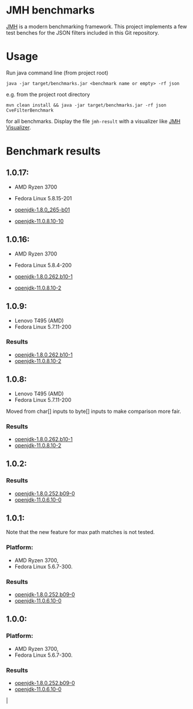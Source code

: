 # JMH benchmarks

[JMH] is a modern benchmarking framework. This project implements a few test benches for the JSON filters included in this Git repository.

# Usage
Run java command line (from project root)

```
java -jar target/benchmarks.jar <benchmark name or empty> -rf json 
```

e.g. from the project root directory

```
mvn clean install && java -jar target/benchmarks.jar -rf json CveFilterBenchmark
```

for all benchmarks. Display the file `jmh-result` with a visualizer like [JMH Visualizer].

# Benchmark results

## 1.0.17:

 * AMD Ryzen 3700
 * Fedora Linux 5.8.15-201

 * [openjdk-1.8.0_265-b01](https://jmh.morethan.io/?source=https://raw.githubusercontent.com/skjolber/json-log-filter/master/benchmark/jmh/results/jmh-results-1.0.17.jdk8.json&topBar=off)
 * [openjdk-11.0.8.10-10](https://jmh.morethan.io/?source=https://raw.githubusercontent.com/skjolber/json-log-filter/master/benchmark/jmh/results/jmh-results-1.0.17.jdk11.json&topBar=off)


## 1.0.16:

 * AMD Ryzen 3700
 * Fedora Linux 5.8.4-200

 * [openjdk-1.8.0.262.b10-1](https://jmh.morethan.io/?source=https://raw.githubusercontent.com/skjolber/json-log-filter/master/benchmark/jmh/results/jmh-results-1.0.16.jdk8.json&topBar=off)
 * [openjdk-11.0.8.10-2](https://jmh.morethan.io/?source=https://raw.githubusercontent.com/skjolber/json-log-filter/master/benchmark/jmh/results/jmh-results-1.0.16.jdk11.json&topBar=off)

## 1.0.9:

 * Lenovo T495 (AMD)
 * Fedora Linux 5.7.11-200
 
### Results

 * [openjdk-1.8.0.262.b10-1](https://jmh.morethan.io/?source=https://raw.githubusercontent.com/skjolber/json-log-filter/master/benchmark/jmh/results/jmh-results-1.0.9.jdk8.json&topBar=off)
 * [openjdk-11.0.8.10-2](https://jmh.morethan.io/?source=https://raw.githubusercontent.com/skjolber/json-log-filter/master/benchmark/jmh/results/jmh-results-1.0.9.jdk11.json&topBar=off)

## 1.0.8:

 * Lenovo T495 (AMD)
 * Fedora Linux 5.7.11-200
 
Moved from char[] inputs to byte[] inputs to make comparison more fair. 

### Results

 * [openjdk-1.8.0.262.b10-1](https://jmh.morethan.io/?source=https://raw.githubusercontent.com/skjolber/json-log-filter/master/benchmark/jmh/results/jmh-results-1.0.8.jdk8.json&topBar=off)
 * [openjdk-11.0.8.10-2](https://jmh.morethan.io/?source=https://raw.githubusercontent.com/skjolber/json-log-filter/master/benchmark/jmh/results/jmh-results-1.0.8.jdk11.json&topBar=off)

## 1.0.2:

### Results

 * [openjdk-1.8.0.252.b09-0](https://jmh.morethan.io/?source=https://raw.githubusercontent.com/skjolber/json-log-filter/master/benchmark/jmh/results/jmh-results-1.0.2.jdk8.json&topBar=off)
 * [openjdk-11.0.6.10-0](https://jmh.morethan.io/?source=https://raw.githubusercontent.com/skjolber/json-log-filter/master/benchmark/jmh/results/jmh-results-1.0.2.jdk11.json&topBar=off)

## 1.0.1:
Note that the new feature for max path matches is not tested.

### Platform:

 * AMD Ryzen 3700, 
 * Fedora Linux 5.6.7-300.

### Results

 * [openjdk-1.8.0.252.b09-0](https://jmh.morethan.io/?source=https://raw.githubusercontent.com/skjolber/json-log-filter/master/benchmark/jmh/results/jmh-results-1.0.1.jdk8.json&topBar=off)
 * [openjdk-11.0.6.10-0](https://jmh.morethan.io/?source=https://raw.githubusercontent.com/skjolber/json-log-filter/master/benchmark/jmh/results/jmh-results-1.0.1.jdk11.json&topBar=off)

## 1.0.0:

### Platform:

 * AMD Ryzen 3700, 
 * Fedora Linux 5.6.7-300.

### Results

 * [openjdk-1.8.0.252.b09-0](https://jmh.morethan.io/?source=https://raw.githubusercontent.com/skjolber/json-log-filter/master/benchmark/jmh/results/jmh-results-1.0.0.jdk8.json&topBar=off)
 * [openjdk-11.0.6.10-0](https://jmh.morethan.io/?source=https://raw.githubusercontent.com/skjolber/json-log-filter/master/benchmark/jmh/results/jmh-results-1.0.0.jdk11.json&topBar=off)

[JMH]: 				http://openjdk.java.net/projects/code-tools/jmh/
[JMH Visualizer]:	http://jmh.morethan.io/

[visualization]:	https://jmh.morethan.io/?source=https://raw.githubusercontent.com/skjolber/json-log-filter/master/docs/benchmark/jmh-result.json&topBar=off
|
